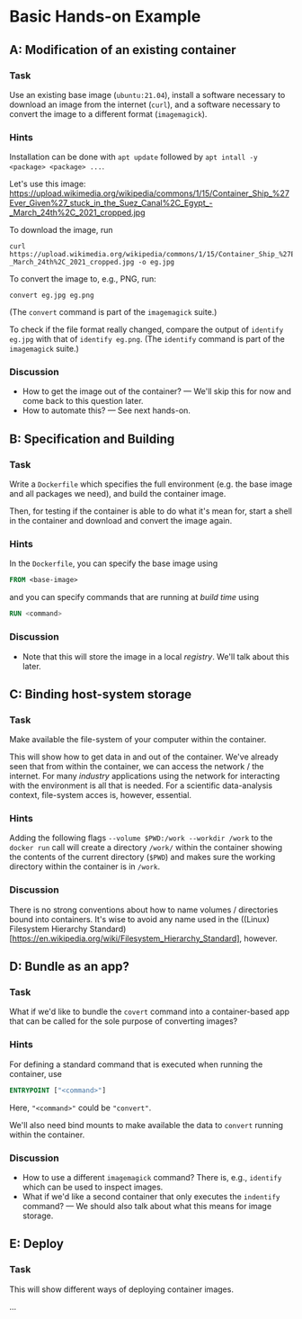 # Basic Hands-on Example

## A: Modification of an existing container

### Task

Use an existing base image (`ubuntu:21.04`), install a software necessary to download an image from the internet (`curl`), and a software necessary to convert the image to a different format (`imagemagick`).

### Hints

Installation can be done with `apt update` followed by `apt intall -y <package> <package> ...`.

Let's use this image: <https://upload.wikimedia.org/wikipedia/commons/1/15/Container_Ship_%27Ever_Given%27_stuck_in_the_Suez_Canal%2C_Egypt_-_March_24th%2C_2021_cropped.jpg>

To download the image, run 
```shell
curl https://upload.wikimedia.org/wikipedia/commons/1/15/Container_Ship_%27Ever_Given%27_stuck_in_the_Suez_Canal%2C_Egypt_-_March_24th%2C_2021_cropped.jpg -o eg.jpg
```

To convert the image to, e.g., PNG, run:
```shell
convert eg.jpg eg.png
```
(The `convert` command is part of the `imagemagick` suite.)

To check if the file format really changed, compare the output of `identify eg.jpg` with that of `identify eg.png`.
(The `identify` command is part of the `imagemagick` suite.)

### Discussion

- How to get the image out of the container? — We'll skip this for now and come back to this question later.
- How to automate this? — See next hands-on.

## B: Specification and Building

### Task

Write a `Dockerfile` which specifies the full environment (e.g. the base image and all packages we need), and build the container image.

Then, for testing if the container is able to do what it's mean for, start a shell in the container and download and convert the image again.

### Hints

In the `Dockerfile`, you can specify the base image using 
```Dockerfile
FROM <base-image>
```
and you can specify commands that are running at _build time_ using
```Dockerfile
RUN <command>
```

### Discussion

- Note that this will store the image in a local _registry_. We'll talk about this later.

## C: Binding host-system storage

### Task

Make available the file-system of your computer within the container.

This will show how to get data in and out of the container. We've already seen that from within the container, we can access the network / the internet. For many _industry_ applications using the network for interacting with the environment is all that is needed. For a scientific data-analysis context, file-system acces is, however, essential.

### Hints

Adding the following flags `--volume $PWD:/work --workdir /work` to the `docker run` call will create a directory `/work/` within the container showing the contents of the current directory (`$PWD`) and makes sure the working directory within the container is in `/work`.

### Discussion

There is no strong conventions about how to name volumes / directories bound into containers. It's wise to avoid any name used in the ((Linux) Filesystem Hierarchy Standard)[https://en.wikipedia.org/wiki/Filesystem_Hierarchy_Standard], however.

## D: Bundle as an app?

### Task

What if we'd like to bundle the `covert` command into a container-based app that can be called for the sole purpose of converting images?

### Hints

For defining a standard command that is executed when running the container, use 
```Dockerfile
ENTRYPOINT ["<command>"]
```
Here, `"<command>"` could be `"convert"`.

We'll also need bind mounts to make available the data to `convert` running within the container.

### Discussion

- How to use a different `imagemagick` command? There is, e.g., `identify` which can be used to inspect images.
- What if we'd like a second container that only executes the `indentify` command? — We should also talk about what this means for image storage.

## E: Deploy

### Task

This will show different ways of deploying container images.

...